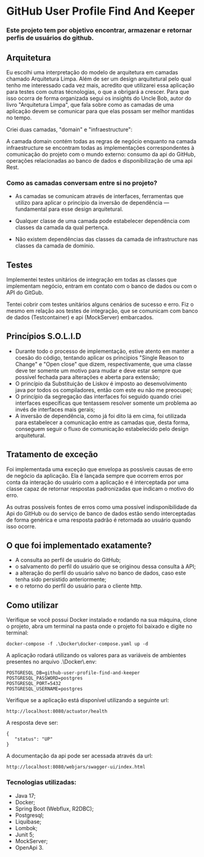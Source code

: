 # GitHub User Profile Find And Keeper

### Este projeto tem por objetivo encontrar, armazenar e retornar perfis de usuários do github.

## Arquitetura

Eu escolhi uma interpretação do modelo de arquitetura em camadas chamado Arquitetura Limpa. Além de ser um design arquitetural
pelo qual tenho me interessado cada vez mais, acredito que utilizarei essa aplicação para testes com outras técnologias,
o que a obrigará a crescer. Para que isso ocorra de forma organizada segui os insights do Uncle Bob, autor do livro "Arquitetura Limpa", 
que fala sobre como as camadas de uma aplicação devem se comunicar para que elas possam ser melhor mantidas no tempo.

Criei duas camadas, "domain" e "infraestructure": 

A camada domain contém todas  as regras de negócio enquanto na camada infraestructure se encontram todas as 
implementações correspondentes à comunicação do projeto com o mundo externo: consumo da api do GitHub,
 operações relacionadas ao banco de dados e disponibilização de uma api Rest.

### Como as camadas conversam entre si no projeto?

* As camadas se comunicam através de interfaces, ferramentas que utilizo para aplicar o princípio da inversão de
dependência — fundamental para esse design arquitetural.

* Qualquer classe de uma camada pode estabelecer dependência com classes da camada da qual pertença.

* Não existem dependências das classes da camada de infrastructure nas classes da camada de domínio.


## Testes

Implementei testes unitários de integração em todas as classes que implementam negócio, entram em contato com o banco de
dados ou com o API do GitGub.

Tentei cobrir com testes unitários alguns cenários de sucesso e erro. Fiz o mesmo em relação aos testes de integração, que
se comunicam com banco de dados (Testcontainer) e api (MockServer) embarcados.

## Princípios S.O.L.I.D

* Durante todo o processo de implementação, estive atento em manter a coesão do código, tentando aplicar os princípios
"Single Reason to Change" e "Open close" que dizem, respectivamente, que uma classe deve ter somente um motivo para
mudar e deve estar sempre que possível fechada para alterações e aberta para extensão;
* O princípio da Substituição de Liskov é imposto ao desenvolvimento java por todos os compiladores, então com este eu
não me preocupei;
* O princípio da segregação das interfaces foi seguido quando criei interfaces específicas que tentassem resolver somente um problema ao
invés de interfaces mais gerais;
* A inversão de dependência, como já foi dito lá em cima, foi utilizada para estabelecer a comunicação entre as camadas
que, desta forma, conseguem seguir o fluxo de comunicação estabelecido pelo design arquitetural.

## Tratamento de exceção

Foi implementada uma exceção que envelopa as possíveis causas de erro de negócio da aplicação. Ela é lançada sempre que 
ocorrem erros por conta da interação do usuário com a aplicação e é interceptada por uma classe capaz de retornar respostas
padronizadas que indicam o motivo do erro.

As outras possíveis fontes de erros como uma possível indisponibilidade da Api do GitHub ou do serviço de banco de dados
estão sendo interceptadas de forma genérica e uma resposta padrão é retornada ao usuário quando isso ocorre.

## O que foi implementado exatamente?

* A consulta ao perfil de usuário do GitHub;
* o salvamento do perfil do usuário que se originou dessa consulta à API;
* a alteração do perfil do usuário salvo no banco de dados, caso este tenha sido persistido anteriormente;
* e o retorno do perfil do usuário para o cliente http.

## Como utilizar

Verifique se você possui Docker instalado e rodando na sua máquina, clone o projeto, 
abra um terminal na pasta onde o projeto foi baixado e digite no terminal:

    docker-compose -f .\Docker\docker-compose.yaml up -d

A aplicação rodará utilizando os valores para as variáveis de ambientes presentes no arquivo .\Docker\\.env:

    POSTGRESQL_DB=github-user-profile-find-and-keeper
    POSTGRESQL_PASSWORD=postgres
    POSTGRESQL_PORT=5432
    POSTGRESQL_USERNAME=postgres

Verifique se a aplicação está disponível utilizando a seguinte url:

    http://localhost:8080/actuator/health

A resposta deve ser:

    {
       "status": "UP"
    }

A documentação da api pode ser acessada através da url:

    http://localhost:8080/webjars/swagger-ui/index.html

### Tecnologias utilizadas:

* Java 17;
* Docker;
* Spring Boot (Webflux, R2DBC);
* Postgresql;
* Liquibase;
* Lombok;
* Junit 5;
* MockServer;
* OpenApi 3.

